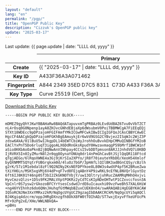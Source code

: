 ```yaml
---
layout: "default"
lang: "en"
permalink: "/pgp/"
title: "OpenPGP Public Key"
description: "Cizzuk's OpenPGP public key"
update: "2025-03-17"
---
```


Last update: {{ page.update | date: "LLLL dd, yyyy" }}

<table>
  <thead>
  <tr>
    <td></td>
    <th>Primary</th>
    <th>Sub</th>
  </tr>
  </thead>
  <tr>
    <th>Create</th>
  <td>{{ "2025-03-17" | date: "LLLL dd, yyyy" }}</td>
  <td>{{ "2025-03-17" | date: "LLLL dd, yyyy" }}</td>
  </tr>
  <tr>
    <th>Key ID</th>
    <td>A433F36A3A071462</td>
    <td>E7930483B159E7C0</td>
  </tr>
  <tr>
    <th>Fingerprint</th>
    <td>A844 2349 35ED D7C5 8311  C73D A433 F36A 3A07 1462</td>
    <td>36DB 6F30 50E9 D0F6 2EA4  0489 E793 0483 B159 E7C0</td>
  </tr>
  <tr>
    <th>Key Type</th>
    <td>Curve 25519 (Cert, Sign)</td>
    <td>RSA-4096 (Enc)</td>
  </tr>
</table>

[Download this Public Key](/assets/pgp/A844234935EDD7C58311C73DA433F36A3A071462.asc)

```plaintext
-----BEGIN PGP PUBLIC KEY BLOCK-----

mDMEZ9gyQhYJKwYBBAHaRw8BAQdATapuvxmTgPRBAz0LEvdUdBAZ6Tvu0vVbTZCT
nL4rOsq0G0Npenp1ayA8ZHJvcGNhdEBjaXp6dWsubmV0PoiTBBMWCgA7FiEEqEQj
STXt18WDEcc9pDPzajoHFGIFAmfYMkICGwMFCwkIBwICIgIGFQoJCAsCBBYCAwEC
HgcCF4AACgkQpDPzajoHFGKhBgEAmuykjEr6wVd9GSG2CYBvjez2ISqWJc2WjZ3P
zdsw6AkA/01lBuU5wIJkgpDL14bEWTCbiWyJrohhOuBvvkEHpCMMuQINBGfYM2oB
EAClYxPnT5Do6rluqT3iggoALX6DdRnGksKpudY0HwzavmaqgP59bMrf1BWCW1nf
aSio8KKbAoOaPknB2jBQNwAnVINhpay4CCsI5vbDDTpmson8ARJJJnhdVQ7i8KBD
IjRVRX5In0IyZMurN8l2n9qg8OynaYONUq0dr14nPmGhCavBtJSjlQqQR118Ftcd
qTgjAEGo/6lRqoXWNE4a3Gj9jKrSIa2XPYo/jR8f70ieuteYRbDO/XeoH54Xmlof
byQXNMMTSQYqtrFUBGrqkxm0d/4luOz7bGP/3pHAfLlQIlBK3adBGnCQSy/cBzlh
g2rK/57z1M1ebdal8zFl9Q2NINy2KsNEFDPYkoe8L80W3s4wdXP4pf5K2BRueZwa
tXiYH6Ln/MSK5xgVMj6V4dP+qF7vd0FEjqABnY4P9iwRKL9cEfNL8NVQrlGyxtDz
6ft6IJ8K01Y46np0Sf3bI2ZkGKNOTVbjY/uw13QltryjuhRucZAAMRqMHhO4xjvi
HyvCmzsQlzs+1DSs9FK2MALVXptPOKRz2yCdTCsKIpNDeOHTwtP1CZxvccfosn3A
VpCnlr0S7ysw2rGkozoBFCYrYsesCsdwdJrdE6uIcauxhi09vzFweBh57XAL6HiW
+ng46YVIhnhz6do6QNnJHuhqfGtMWqbBZuxCUEK8nO4/swARAQABiHgEGBYKACAW
IQSoRCNJNe3XxYMRxz2kM/NqOgcUYgUCZ9gzagIbDAAKCRCkM/NqOgcUYi5qAQCl
BJ4Kgiq4dzcrm/oppJHRgDXnzgfh8OkX8FW0tTOIhAD/ST7wxjExyvFfkeUFUcPk
Mf+9zPg2xE/XHe/WWLNBkQA=
=pBHs
-----END PGP PUBLIC KEY BLOCK-----
```
